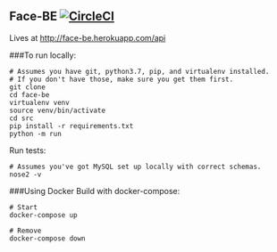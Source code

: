 ## Face-BE [![CircleCI](https://circleci.com/gh/face-ac/face-be/tree/master.svg?style=svg)](https://circleci.com/gh/face-ac/face-be/tree/master)

Lives at http://face-be.herokuapp.com/api 

###To run locally:

```
# Assumes you have git, python3.7, pip, and virtualenv installed.
# If you don't have those, make sure you get them first.
git clone
cd face-be
virtualenv venv
source venv/bin/activate
cd src
pip install -r requirements.txt
python -m run 
```

Run tests:
```
# Assumes you've got MySQL set up locally with correct schemas.
nose2 -v
```

###Using Docker
Build with docker-compose: 
```
# Start
docker-compose up

# Remove
docker-compose down

```
